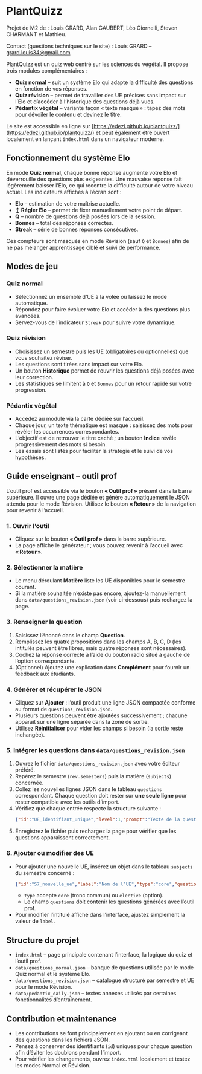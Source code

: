 # PlantQuizz

Projet de M2 de : Louis GRARD, Alan GAUBERT, Léo Giornelli, Steven CHARMANT et Mathieu.

Contact (questions techniques sur le site) : Louis GRARD – grard.louis34@gmail.com

PlantQuizz est un quiz web centré sur les sciences du végétal. Il propose trois modules complémentaires :

- **Quiz normal** – suit un système Elo qui adapte la difficulté des questions en fonction de vos réponses.
- **Quiz révision** – permet de travailler des UE précises sans impact sur l’Elo et d’accéder à l’historique des questions déjà vues.
- **Pédantix végétal** – variante façon « texte masqué » : tapez des mots pour dévoiler le contenu et devinez le titre.

Le site est accessible en ligne sur [https://edezi.github.io/plantquizz/](https://edezi.github.io/plantquizz/) et peut également être ouvert localement en lançant `index.html` dans un navigateur moderne.

## Fonctionnement du système Elo

En mode **Quiz normal**, chaque bonne réponse augmente votre Elo et déverrouille des questions plus exigeantes. Une mauvaise réponse fait légèrement baisser l’Elo, ce qui recentre la difficulté autour de votre niveau actuel. Les indicateurs affichés à l’écran sont :

- **Elo** – estimation de votre maîtrise actuelle.
- **↕️ Régler Elo** – permet de fixer manuellement votre point de départ.
- **Q** – nombre de questions déjà posées lors de la session.
- **Bonnes** – total des réponses correctes.
- **Streak** – série de bonnes réponses consécutives.

Ces compteurs sont masqués en mode Révision (sauf `Q` et `Bonnes`) afin de ne pas mélanger apprentissage ciblé et suivi de performance.

## Modes de jeu

### Quiz normal
- Sélectionnez un ensemble d’UE à la volée ou laissez le mode automatique.
- Répondez pour faire évoluer votre Elo et accéder à des questions plus avancées.
- Servez-vous de l’indicateur `Streak` pour suivre votre dynamique.

### Quiz révision
- Choisissez un semestre puis les UE (obligatoires ou optionnelles) que vous souhaitez réviser.
- Les questions sont tirées sans impact sur votre Elo.
- Un bouton **Historique** permet de rouvrir les questions déjà posées avec leur correction.
- Les statistiques se limitent à `Q` et `Bonnes` pour un retour rapide sur votre progression.

### Pédantix végétal
- Accédez au module via la carte dédiée sur l’accueil.
- Chaque jour, un texte thématique est masqué : saisissez des mots pour révéler les occurrences correspondantes.
- L’objectif est de retrouver le titre caché ; un bouton **Indice** révèle progressivement des mots si besoin.
- Les essais sont listés pour faciliter la stratégie et le suivi de vos hypothèses.

## Guide enseignant – outil prof

L’outil prof est accessible via le bouton **« Outil prof »** présent dans la barre supérieure. Il ouvre une page dédiée et génère automatiquement le JSON attendu pour le mode Révision. Utilisez le bouton **« Retour »** de la navigation pour revenir à l’accueil.

### 1. Ouvrir l’outil
- Cliquez sur le bouton **« Outil prof »** dans la barre supérieure.
- La page affiche le générateur ; vous pouvez revenir à l’accueil avec **« Retour »**.

### 2. Sélectionner la matière
- Le menu déroulant **Matière** liste les UE disponibles pour le semestre courant.
- Si la matière souhaitée n’existe pas encore, ajoutez-la manuellement dans `data/questions_revision.json` (voir ci-dessous) puis rechargez la page.

### 3. Renseigner la question
1. Saisissez l’énoncé dans le champ **Question**.
2. Remplissez les quatre propositions dans les champs A, B, C, D (les intitulés peuvent être libres, mais quatre réponses sont nécessaires).
3. Cochez la réponse correcte à l’aide du bouton radio situé à gauche de l’option correspondante.
4. (Optionnel) Ajoutez une explication dans **Complément** pour fournir un feedback aux étudiants.

### 4. Générer et récupérer le JSON
- Cliquez sur **Ajouter** : l’outil produit une ligne JSON compactée conforme au format de `questions_revision.json`.
- Plusieurs questions peuvent être ajoutées successivement ; chacune apparaît sur une ligne séparée dans la zone de sortie.
- Utilisez **Réinitialiser** pour vider les champs si besoin (la sortie reste inchangée).

### 5. Intégrer les questions dans `data/questions_revision.json`
1. Ouvrez le fichier `data/questions_revision.json` avec votre éditeur préféré.
2. Repérez le semestre (`rev.semesters`) puis la matière (`subjects`) concernée.
3. Collez les nouvelles lignes JSON dans le tableau `questions` correspondant. Chaque question doit rester sur **une seule ligne** pour rester compatible avec les outils d’import.
4. Vérifiez que chaque entrée respecte la structure suivante :
   ```json
   {"id":"UE_identifiant_unique","level":1,"prompt":"Texte de la question ?","choices":[{"id":"a","text":"Réponse A","correct":true},{"id":"b","text":"Réponse B"},{"id":"c","text":"Réponse C"},{"id":"d","text":"Réponse D"}],"explanation":"Optionnel : explication"}
   ```
5. Enregistrez le fichier puis rechargez la page pour vérifier que les questions apparaissent correctement.

### 6. Ajouter ou modifier des UE
- Pour ajouter une nouvelle UE, insérez un objet dans le tableau `subjects` du semestre concerné :
  ```json
  {"id":"S7_nouvelle_ue","label":"Nom de l’UE","type":"core","questions":[]}
  ```
  - `type` accepte `core` (tronc commun) ou `elective` (option).
  - Le champ `questions` doit contenir les questions générées avec l’outil prof.
- Pour modifier l’intitulé affiché dans l’interface, ajustez simplement la valeur de `label`.

## Structure du projet
- `index.html` – page principale contenant l’interface, la logique du quiz et l’outil prof.
- `data/questions_normal.json` – banque de questions utilisée par le mode Quiz normal et le système Elo.
- `data/questions_revision.json` – catalogue structuré par semestre et UE pour le mode Révision.
- `data/pedantix_daily.json` – textes annexes utilisés par certaines fonctionnalités d’entraînement.

## Contribution et maintenance
- Les contributions se font principalement en ajoutant ou en corrigeant des questions dans les fichiers JSON.
- Pensez à conserver des identifiants (`id`) uniques pour chaque question afin d’éviter les doublons pendant l’import.
- Pour vérifier les changements, ouvrez `index.html` localement et testez les modes Normal et Révision.
